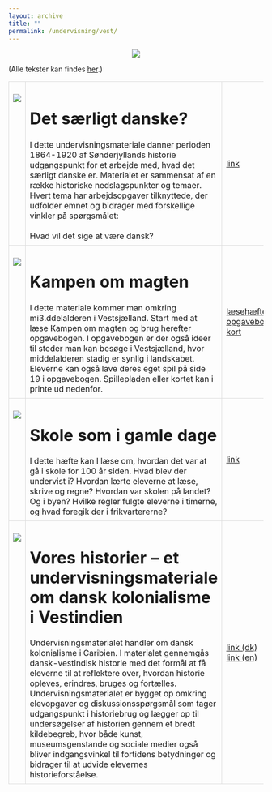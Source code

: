 ```yaml
---
layout: archive
title: ""
permalink: /undervisning/vest/
---
```


<p align="center"><img src="https://tongchen779.github.io/dansk/images/holbaek_havn.jpg"/></p>

<style>
    table {
        border-collapse: collapse;
        width: 100%;
    }
    th, td {
        border: 1px solid #dddddd;
        padding: 8px;
        text-align: left;
    }
    /* Customize width for specific columns */
    th:nth-child(1), td:nth-child(1) {
        width: 20%; /* First column */
    }
    th:nth-child(2), td:nth-child(2) {
        width: 80%; /* Second column */
    }
</style>

(Alle tekster kan findes [her](https://vestmuseum.dk/).)
<table align="center" cellspacing="5" style="text-align: left" width="100%">
<tr>
<td style="vertical-align: top;"><p align="center"><img src="https://tongchen779.github.io/dansk/images/vest/1.jpg"/></p></td>
<td style="vertical-align: top;">
<h1> Det særligt danske? </h1>
<span style="font-weight: normal">
I dette undervisningsmateriale danner perioden 1864-1920 af Sønderjyllands historie udgangspunkt for et arbejde med, hvad det særligt danske er. Materialet er sammensat af en række historiske nedslagspunkter og temaer. Hvert tema har arbejdsopgaver tilknyttede, der udfolder emnet og bidrager med forskellige vinkler på spørgsmålet:
<br><br>
Hvad vil det sige at være dansk?
</span>
</td>
<td><a href="https://vestmuseum.dk/wp-content/uploads/2021/08/Det-saerligt-danske-undervisningsmateriale_web.pdf">link</a></td>
</tr>

<tr>
<td style="vertical-align: top;"><p align="center"><img src="https://tongchen779.github.io/dansk/images/vest/2.png"/></p></td>
<td style="vertical-align: top;">
<h1> Kampen om magten </h1>
<span style="font-weight: normal">
I dette materiale kommer man omkring mi3.ddelalderen i Vestsjælland. Start med at læse Kampen om magten og brug herefter opgavebogen. I opgavebogen er der også ideer til steder man kan besøge i Vestsjælland, hvor middelalderen stadig er synlig i landskabet. Eleverne kan også lave deres eget spil på side 19 i opgavebogen. Spillepladen eller kortet kan i printe ud nedenfor.
</span>
</td>
<td><a href="https://vestmuseum.dk/wp-content/uploads/2021/08/Kampen-om-magten-l%E2%80%98seh%E2%80%98fte.pdf">læsehæfte</a><br><a href="https://vestmuseum.dk/wp-content/uploads/2021/08/Kampen-om-magten-opgavebog.pdf">opgavebog</a><br><a href="https://vestmuseum.dk/wp-content/uploads/2021/08/Kampen-om-magten-kort.pdf">kort</a></td>
</tr>

<tr>
<td style="vertical-align: top;"><p align="center"><img src="https://tongchen779.github.io/dansk/images/vest/3.png"/></p></td>
<td style="vertical-align: top;">
<h1> Skole som i gamle dage </h1>
<span style="font-weight: normal">
I dette hæfte kan I læse om, hvordan det var at gå i skole for 100 år siden. Hvad blev der undervist i? Hvordan lærte eleverne at læse, skrive og regne? Hvordan var skolen på landet? Og i byen? Hvilke regler fulgte eleverne i timerne, og hvad foregik der i frikvartererne?
</span>
</td>
<td><a href="https://vestmuseum.dk/wp-content/uploads/2021/08/Skole-som-i-gamle-dage_Juni2014_01.pdf">link</a></td>
</tr>

<tr>
<td style="vertical-align: top;"><p align="center"><img src="https://tongchen779.github.io/dansk/images/vest/4.png"/></p></td>
<td style="vertical-align: top;">
<h1> Vores historier – et undervisningsmateriale om dansk kolonialisme i Vestindien </h1>
<span style="font-weight: normal">
Undervisningsmaterialet handler om dansk kolonialisme i Caribien. I materialet gennemgås dansk-vestindisk historie med det formål at få eleverne til at reflektere over, hvordan historie opleves, erindres, bruges og fortælles. Undervisningsmaterialet er bygget op omkring elevopgaver og diskussionsspørgsmål som tager udgangspunkt i historiebrug og lægger op til undersøgelser af historien gennem et bredt kildebegreb, hvor både kunst, museumsgenstande og sociale medier også bliver indgangsvinkel til fortidens betydninger og bidrager til at udvide elevernes historieforståelse.
</span>
</td>
<td><a href="https://vestmuseum.dk/wp-content/uploads/2021/08/VORES-HISTORIER-DK-enkelte_sider_FINAL.pdf">link (dk)</a><br><a href="https://vestmuseum.dk/wp-content/uploads/2021/08/OUR-STORIES-UK-enkelte_sider_FINAL.pdf">link (en)</a></td>
</tr>
</table>